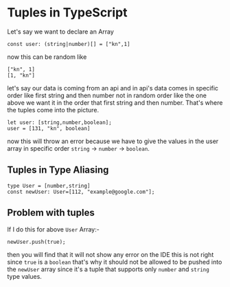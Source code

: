 # Tuples in TypeScript

Let's say we want to declare an Array

    const user: (string|number)[] = ["kn",1]

now this can be random like

    ["kn", 1]
    [1, "kn"]

let's say our data is coming from an api and in api's data comes in specific order like first string and then number not in random order like the one above we want it in the order that first string and then number. That's where the tuples come into the picture.

    let user: [string,number,boolean];
    user = [131, "kn", boolean]

now this will throw an error because we have to give the values in the user array in specific order `string` -> `number` -> `boolean`.

## Tuples in Type Aliasing

    type User = [number,string]
    const newUser: User=[112, "example@google.com"];


## Problem with tuples

If I do this for above `User` Array:-

    newUser.push(true);

then you will find that it will not show any error on the IDE this is not right since `true` is a `boolean` that's why it should not be allowed to be pushed into the `newUser` array since it's a tuple that supports only `number` and `string` type values.